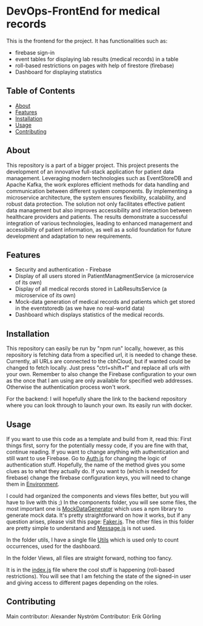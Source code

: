 # DevOps-FrontEnd for medical records
This is the frontend for the project. It has functionalities such as:
* firebase sign-in
* event tables for displaying lab results (medical records) in a table
* roll-based restrictions on pages with help of firestore (firebase)
* Dashboard for displaying statistics

## Table of Contents

- [About](#about)
- [Features](#features)
- [Installation](#installation)
- [Usage](#usage)
- [Contributing](#contributing)

## About
This repository is a part of a bigger project.
This project presents the development of an innovative full-stack application for patient data management. Leveraging modern technologies such as EventStoreDB and Apache Kafka, the work explores efficient methods for data handling and communication between different system components. By implementing a microservice architecture, the system ensures flexibility, scalability, and robust data protection. The solution not only facilitates effective patient data management but also improves accessibility and interaction between healthcare providers and patients. The results demonstrate a successful integration of various technologies, leading to enhanced management and accessibility of patient information, as well as a solid foundation for future development and adaptation to new requirements. 

## Features
* Security and authentication - Firebase
* Display of all users stored in PatientManagmentService (a microservice of its own)
* Display of all medical records stored in LabResultsService (a microservice of its own)
* Mock-data generation of medical records and patients which get stored in the eventstoredb (as we have no real-world data)
* Dashboard which displays statistics of the medical records.

## Installation
This repository can easily be run by "npm run" locally, however, as this repository is fetching data from a specified url, it is needed to change these.
Currently, all URLs are connected to the cbhCloud, but if wanted could be changed to fetch locally. Just press "ctrl+shift+f" and replace all urls with your own.
Remember to also change the Firebase configuration to your own as the once that I am using are only available for specified web addresses. Otherwise the authentication process won't work.

For the backend:
I will hopefully share the link to the backend repository where you can look through to launch your own. Its easily run with docker.

## Usage

If you want to use this code as a template and build from it, read this:
First things first, sorry for the potentially messy code, if you are fine with that, continue reading.
If you want to change anything with authentication and still want to use Firebase. Go to [Auth.js](src/authentication/auth.js) for changing the logic of authentication stuff. Hopefully, the name of the method gives you some clues as to what they actually do. If you want to (which is needed for firebase) change the firebase configuration keys, you will need to change them in [Environment](.env.local).

I could had organized the components and views files better, but you will have to live with this ;)
In the components folder, you will see some files, the most important one is [MockDataGenerator](src/components/MockDataGenerator.ts) which uses a npm library to generate mock data. It's pretty straightforward on how it works, but if any question arises, please visit this page: [Faker.js](https://fakerjs.dev). The other files in this folder are pretty simple to understand and [Message.js](src/components/Message.jsx) is not used.

In the folder utils, I have a single file [Utils](src/utils/utils.js) which is used only to count occurrences, used for the dashboard.

In the folder Views, all files are straight forward, nothing too fancy.

It is in the [index.js](src/index.js) file where the cool stuff is happening (roll-based restrictions). You will see that I am fetching the state of the signed-in user and giving access to different pages depending on the roles.

## Contributing
Main contributor: Alexander Nyström
Contributor: Erik Görling
